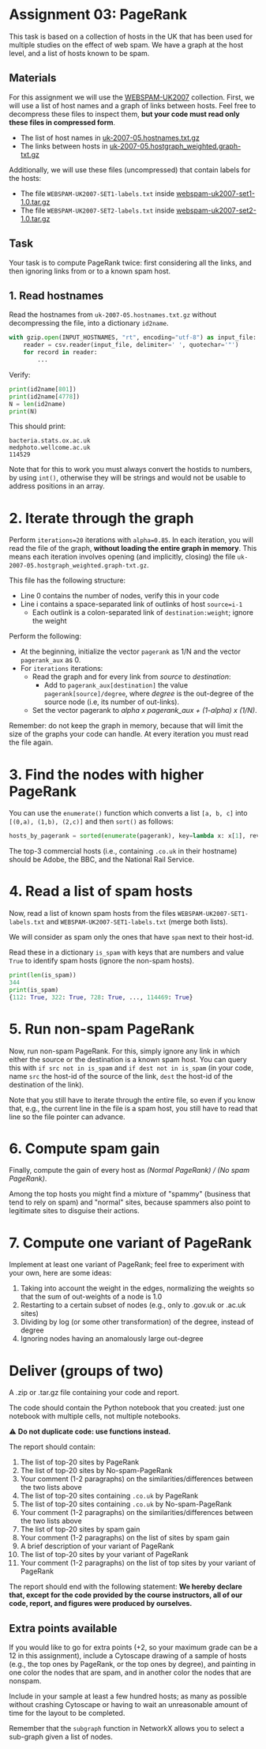 # Assignment 03: PageRank

This task is based on a collection of hosts in the UK that has been used for multiple studies on the effect of web spam. We have a graph at the host level, and a list of hosts known to be spam.

## Materials

For this assignment we will use the [WEBSPAM-UK2007](http://chato.cl/webspam/datasets/uk2007/) collection. First, we will use a list of host names and a graph of links between hosts. Feel free to decompress these files to inspect them, **but your code must read only these files in compressed form**.

* The list of host names in  [uk-2007-05.hostnames.txt.gz](http://chato.cl/webspam/datasets/uk2007/links/uk-2007-05.hostnames.txt.gz)
* The links between hosts in  [uk-2007-05.hostgraph_weighted.graph-txt.gz](http://chato.cl/webspam/datasets/uk2007/links/uk-2007-05.hostgraph_weighted.graph-txt.gz)

Additionally, we will use these files (uncompressed) that contain labels for the hosts:

* The file `WEBSPAM-UK2007-SET1-labels.txt` inside [webspam-uk2007-set1-1.0.tar.gz](http://chato.cl/webspam/datasets/uk2007/webspam-uk2007-set1-1.0.tar.gz)
* The file `WEBSPAM-UK2007-SET2-labels.txt` inside [webspam-uk2007-set2-1.0.tar.gz](http://chato.cl/webspam/datasets/uk2007/webspam-uk2007-set1-2.0.tar.gz)

## Task

Your task is to compute PageRank twice: first considering all the links, and then ignoring links from or to a known spam host.

## 1. Read hostnames

Read the hostnames from `uk-2007-05.hostnames.txt.gz` without decompressing the file, into a dictionary `id2name`.

```python
with gzip.open(INPUT_HOSTNAMES, "rt", encoding="utf-8") as input_file:
    reader = csv.reader(input_file, delimiter=' ', quotechar='"')
    for record in reader:
        ...
```

Verify:

```python
print(id2name[801])
print(id2name[4778])
N = len(id2name)
print(N)
```

This should print:

```
bacteria.stats.ox.ac.uk
medphoto.wellcome.ac.uk
114529
```

Note that for this to work you must always convert the hostids to numbers, by using `int()`, otherwise they will be strings and would not be usable to address positions in an array.

# 2. Iterate through the graph

Perform `iterations=20` iterations with `alpha=0.85`. In each iteration, you will read the file of the graph, **without loading the entire graph in memory**. This means each iteration involves opening (and implicitly, closing) the file `uk-2007-05.hostgraph_weighted.graph-txt.gz`.

This file has the following structure:

* Line 0 contains the number of nodes, verify this in your code
* Line i contains a space-separated link of outlinks of host `source=i-1`
   * Each outlink is a colon-separated link of `destination:weight`; ignore the weight

Perform the following:

* At the beginning, initialize the vector `pagerank` as 1/N and the vector `pagerank_aux` as 0.
* For `iterations` iterations:
   * Read the graph and for every link from *source* to *destination*:
      * Add to `pagerank_aux[destination]` the value `pagerank[source]/degree`, where *degree* is the out-degree of the source node (i.e, its number of out-links).
   * Set the vector pagerank to *alpha x pagerank_aux + (1-alpha) x (1/N)*.

Remember: do not keep the graph in memory, because that will limit the size of the graphs your code can handle. At every iteration you must read the file again.

# 3. Find the nodes with higher PageRank

You can use the `enumerate()` function which converts a list `[a, b, c]` into `[(0,a), (1,b), (2,c)]` and then `sort()` as follows:

```python
hosts_by_pagerank = sorted(enumerate(pagerank), key=lambda x: x[1], reverse=True)
```

The top-3 commercial hosts (i.e., containing `.co.uk` in their hostname) should be Adobe, the BBC, and the National Rail Service.

# 4. Read a list of spam hosts

Now, read a list of known spam hosts from the files `WEBSPAM-UK2007-SET1-labels.txt` and `WEBSPAM-UK2007-SET1-labels.txt` (merge both lists).

We will consider as spam only the ones that have `spam` next to their host-id.

Read these in a dictionary `is_spam` with keys that are numbers and value `True` to identify spam hosts (ignore the non-spam hosts).

```python
print(len(is_spam))
344
print(is_spam)
{112: True, 322: True, 728: True, ..., 114469: True}
```

# 5. Run non-spam PageRank

Now, run non-spam PageRank. For this, simply ignore any link in which either the source or the destination is a known spam host. You can query this with `if src not in is_spam` and `if dest not in is_spam` (in your code, name `src` the host-id of the source of the link, `dest` the host-id of the destination of the link).

Note that you still have to iterate through the entire file, so even if you know that, e.g., the current line in the file is a spam host, you still have to read that line so the file pointer can advance.

# 6. Compute spam gain

Finally, compute the gain of every host as *(Normal PageRank) / (No spam PageRank)*.

Among the top hosts you might find a mixture of "spammy" (business that tend to rely on spam) and "normal" sites, because spammers also point to legitimate sites to disguise their actions.

# 7. Compute one variant of PageRank

Implement at least one variant of PageRank; feel free to experiment with your own, here are some ideas:

1. Taking into account the weight in the edges, normalizing the weights so that the sum of out-weights of a node is 1.0
1. Restarting to a certain subset of nodes (e.g., only to .gov.uk or .ac.uk sites)
1. Dividing by log (or some other transformation) of the degree, instead of degree
1. Ignoring nodes having an anomalously large out-degree

# Deliver (groups of two)

A .zip or .tar.gz file containing your code and report.

The code should contain the Python notebook that you created: just one notebook with multiple cells, not multiple notebooks.

:warning: **Do not duplicate code: use functions instead.**

The report should contain:

1. The list of top-20 sites by PageRank
1. The list of top-20 sites by No-spam-PageRank
1. Your comment (1-2 paragraphs) on the similarities/differences between the two lists above
1. The list of top-20 sites containing `.co.uk` by PageRank
1. The list of top-20 sites containing `.co.uk` by No-spam-PageRank
1. Your comment (1-2 paragraphs) on the similarities/differences between the two lists above
1. The list of top-20 sites by spam gain
1. Your comment (1-2 paragraphs) on the list of sites by spam gain
1. A brief description of your variant of PageRank
1. The list of top-20 sites by your variant of PageRank
1. Your comment (1-2 paragraphs) on the list of top sites by your variant of PageRank

The report should end with the following statement: **We hereby declare that, except for the code provided by the course instructors, all of our code, report, and figures were produced by ourselves.**

## Extra points available

If you would like to go for extra points (+2, so your maximum grade can be a 12 in this assignment), include a Cytoscape drawing of a sample of hosts (e.g., the top ones by PageRank, or the top ones by degree), and painting in one color the nodes that are spam, and in another color the nodes that are nonspam.

Include in your sample at least a few hundred hosts; as many as possible without crashing Cytoscape or having to wait an unreasonable amount of time for the layout to be completed.

Remember that the `subgraph` function in NetworkX allows you to select a sub-graph given a list of nodes.

